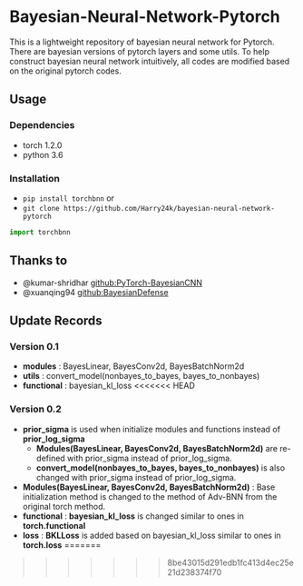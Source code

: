 # Bayesian-Neural-Network-Pytorch

This is a lightweight repository of bayesian neural network for Pytorch.
There are bayesian versions of pytorch layers and some utils.
To help construct bayesian neural network intuitively, all codes are modified based on the original pytorch codes.

## Usage

### Dependencies

- torch 1.2.0
- python 3.6

### Installation

- `pip install torchbnn` or
- `git clone https://github.com/Harry24k/bayesian-neural-network-pytorch`

```python
import torchbnn
```

## Thanks to

* @kumar-shridhar [github:PyTorch-BayesianCNN](https://github.com/kumar-shridhar/PyTorch-BayesianCNN)
* @xuanqing94 [github:BayesianDefense](https://github.com/xuanqing94/BayesianDefense)

## Update Records

### Version 0.1
* **modules** : BayesLinear, BayesConv2d, BayesBatchNorm2d
* **utils** : convert_model(nonbayes_to_bayes, bayes_to_nonbayes)
* **functional** : bayesian_kl_loss
<<<<<<< HEAD

### Version 0.2
* **prior_sigma** is used when initialize modules and functions instead of **prior_log_sigma**
	* **Modules(BayesLinear, BayesConv2d, BayesBatchNorm2d)** are re-defined with prior_sigma instead of prior_log_sigma.
	* **convert_model(nonbayes_to_bayes, bayes_to_nonbayes)** is also changed with prior_sigma instead of prior_log_sigma.
* **Modules(BayesLinear, BayesConv2d, BayesBatchNorm2d)** : Base initialization method is changed to the method of Adv-BNN from the original torch method.
* **functional** : **bayesian_kl_loss** is changed similar to ones in **torch.functional**
* **loss** : **BKLLoss** is added based on bayesian_kl_loss similar to ones in **torch.loss**
=======
>>>>>>> 8be43015d291edb1fc413d4ec25e21d238374f70
